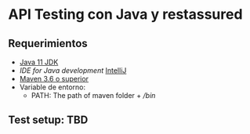 # API Testing con Java y restassured




## Requerimientos

* [Java 11 JDK](https://www.oracle.com/technetwork/java/javase/downloads/jdk11-downloads-5066655.html)
* _IDE for Java development_ [IntelliJ](https://www.jetbrains.com/idea/)
* [Maven 3.6 o superior](https://maven.apache.org/)
* Variable  de entorno: 
	* PATH: The path of maven folder + _/bin_






## Test setup: TBD

